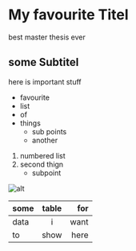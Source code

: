 # My favourite Titel

best master thesis ever

## some Subtitel

here is important stuff

* favourite
* list
* of
* things
    * sub points
    * another

1. numbered list
2. second thign
    * subpoint

![alt](https://s-media-cache-ak0.pinimg.com/474x/eb/af/b9/ebafb95dfc67635a3314580bbdb43816.jpg)

some | table | for
:---|:---:|---:
data| i|want
to |show | here